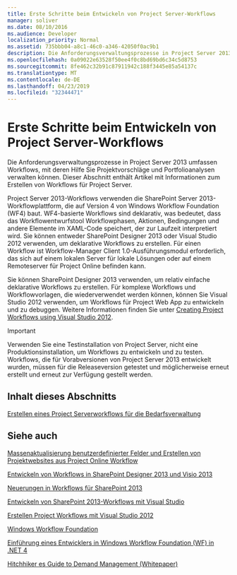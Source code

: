 ```yaml
---
title: Erste Schritte beim Entwickeln von Project Server-Workflows
manager: soliver
ms.date: 08/10/2016
ms.audience: Developer
localization_priority: Normal
ms.assetid: 735bbb04-a8c1-46c0-a346-42050f0ac9b1
description: Die Anforderungsverwaltungsprozesse in Project Server 2013 umfassen Workflows, mit deren Hilfe Sie Projektvorschläge und Portfolioanalysen verwalten können. Dieser Abschnitt enthält Artikel mit Informationen zum Erstellen von Workflows für Project Server.
ms.openlocfilehash: 0a09022e63528f50ee4f0c8bd69bd6c34c5d8753
ms.sourcegitcommit: 8fe462c32b91c87911942c188f3445e85a54137c
ms.translationtype: MT
ms.contentlocale: de-DE
ms.lasthandoff: 04/23/2019
ms.locfileid: "32344471"
---
```

# <a name="getting-started-developing-project-server-workflows"></a>Erste Schritte beim Entwickeln von Project Server-Workflows

Die Anforderungsverwaltungsprozesse in Project Server 2013 umfassen Workflows, mit deren Hilfe Sie Projektvorschläge und Portfolioanalysen verwalten können. Dieser Abschnitt enthält Artikel mit Informationen zum Erstellen von Workflows für Project Server.
  
Project Server 2013-Workflows verwenden die SharePoint Server 2013-Workflowplattform, die auf Version 4 von Windows Workflow Foundation (WF4) baut. WF4-basierte Workflows sind deklarativ, was bedeutet, dass das Workflowentwurfstool Workflowphasen, Aktionen, Bedingungen und andere Elemente im XAML-Code speichert, der zur Laufzeit interpretiert wird. Sie können entweder SharePoint Designer 2013 oder Visual Studio 2012 verwenden, um deklarative Workflows zu erstellen. Für einen Workflow ist Workflow-Manager Client 1.0-Ausführungsmodul erforderlich, das sich auf einem lokalen Server für lokale Lösungen oder auf einem Remoteserver für Project Online befinden kann.
  
Sie können SharePoint Designer 2013 verwenden, um relativ einfache deklarative Workflows zu erstellen. Für komplexe Workflows und Workflowvorlagen, die wiederverwendet werden können, können Sie Visual Studio 2012 verwenden, um Workflows für Project Web App zu entwickeln und zu debuggen. Weitere Informationen finden Sie unter [Creating Project Workflows using Visual Studio 2012](https://blogs.msdn.com/b/project_programmability/archive/2012/11/07/creating-project-workflows-using-visual-studio-2012.aspx).
  
> [!IMPORTANT]
> Verwenden Sie eine Testinstallation von Project Server, nicht eine Produktionsinstallation, um Workflows zu entwickeln und zu testen. Workflows, die für Vorabversionen von Project Server 2013 entwickelt wurden, müssen für die Releaseversion getestet und möglicherweise erneut erstellt und erneut zur Verfügung gestellt werden. 
  
## <a name="in-this-section"></a>Inhalt dieses Abschnitts

[Erstellen eines Project Serverworkflows für die Bedarfsverwaltung](create-a-project-server-workflow-for-demand-management.md)
  
## <a name="see-also"></a>Siehe auch



[Massenaktualisierung benutzerdefinierter Felder und Erstellen von Projektwebsites aus Project Online Workflow](bulk-update-custom-fields-and-create-project-sites-from-workflow-in-project.md)


[Entwickeln von Workflows in SharePoint Designer 2013 und Visio 2013](https://msdn.microsoft.com/library/jj163272%28office.15%29.aspx)
  
[Neuerungen in Workflows für SharePoint 2013](https://msdn.microsoft.com/library/jj163177.aspx)
  
[Entwickeln von SharePoint 2013-Workflows mit Visual Studio](https://msdn.microsoft.com/library/jj163199.aspx)
  
[Erstellen Project Workflows mit Visual Studio 2012](https://blogs.msdn.com/b/project_programmability/archive/2012/11/07/creating-project-workflows-using-visual-studio-2012.aspx)
  
[Windows Workflow Foundation ](https://msdn.microsoft.com/library/dd489441.aspx)
  
[Einführung eines Entwicklers in Windows Workflow Foundation (WF) in .NET 4](https://msdn.microsoft.com/library/ee342461.aspx)
  
[Hitchhiker es Guide to Demand Management (Whitepaper)](https://msdn.microsoft.com/library/ff973112.aspx)

